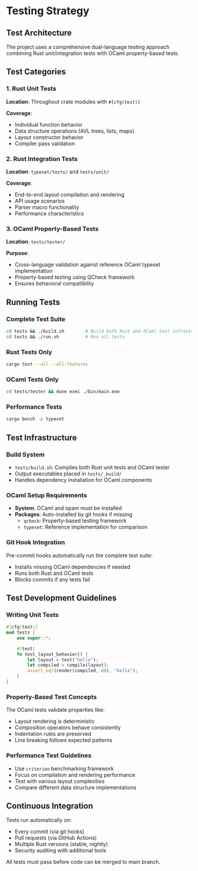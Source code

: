 # Testing Strategy

## Test Architecture

The project uses a comprehensive dual-language testing approach combining Rust unit/integration tests with OCaml property-based tests.

## Test Categories

### 1. Rust Unit Tests
**Location**: Throughout crate modules with `#[cfg(test)]`

**Coverage**:
- Individual function behavior
- Data structure operations (AVL trees, lists, maps)
- Layout constructor behavior
- Compiler pass validation

### 2. Rust Integration Tests  
**Location**: `typeset/tests/` and `tests/unit/`

**Coverage**:
- End-to-end layout compilation and rendering
- API usage scenarios
- Parser macro functionality
- Performance characteristics

### 3. OCaml Property-Based Tests
**Location**: `tests/tester/`

**Purpose**:
- Cross-language validation against reference OCaml typeset implementation
- Property-based testing using QCheck framework
- Ensures behavioral compatibility

## Running Tests

### Complete Test Suite
```bash
cd tests && ./build.sh        # Build both Rust and OCaml test infrastructure  
cd tests && ./run.sh          # Run all tests
```

### Rust Tests Only
```bash
cargo test --all --all-features
```

### OCaml Tests Only
```bash
cd tests/tester && dune exec ./bin/main.exe
```

### Performance Tests
```bash
cargo bench -p typeset
```

## Test Infrastructure

### Build System
- `tests/build.sh`: Compiles both Rust unit tests and OCaml tester
- Output executables placed in `tests/_build/`
- Handles dependency installation for OCaml components

### OCaml Setup Requirements
- **System**: OCaml and opam must be installed
- **Packages**: Auto-installed by git hooks if missing
  - `qcheck`: Property-based testing framework
  - `typeset`: Reference implementation for comparison

### Git Hook Integration
Pre-commit hooks automatically run the complete test suite:
- Installs missing OCaml dependencies if needed
- Runs both Rust and OCaml tests
- Blocks commits if any tests fail

## Test Development Guidelines

### Writing Unit Tests
```rust
#[cfg(test)]
mod tests {
    use super::*;

    #[test]
    fn test_layout_behavior() {
        let layout = text("hello");
        let compiled = compile(layout);
        assert_eq!(render(compiled, 80), "hello");
    }
}
```

### Property-Based Test Concepts
The OCaml tests validate properties like:
- Layout rendering is deterministic
- Composition operators behave consistently
- Indentation rules are preserved
- Line breaking follows expected patterns

### Performance Test Guidelines
- Use `criterion` benchmarking framework
- Focus on compilation and rendering performance
- Test with various layout complexities
- Compare different data structure implementations

## Continuous Integration

Tests run automatically on:
- Every commit (via git hooks)
- Pull requests (via GitHub Actions)  
- Multiple Rust versions (stable, nightly)
- Security auditing with additional tools

All tests must pass before code can be merged to main branch.